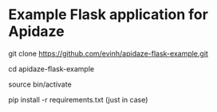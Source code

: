 # Example Flask application for Apidaze
git clone https://github.com/evinh/apidaze-flask-example.git

cd apidaze-flask-example

source bin/activate

pip install -r requirements.txt (just in case)
